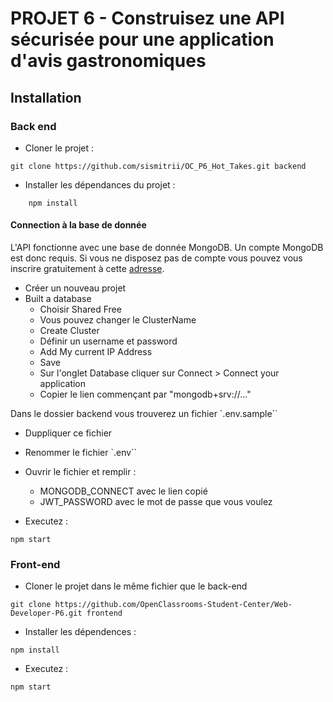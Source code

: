 # PROJET 6 - Construisez une API sécurisée pour une application d'avis gastronomiques

## Installation 
### Back end
- Cloner le projet :

```text
git clone https://github.com/sismitrii/OC_P6_Hot_Takes.git backend
```

- Installer les dépendances du projet :

```text
    npm install
````

#### Connection à la base de donnée

L'API fonctionne avec une base de donnée MongoDB. Un compte MongoDB est donc requis. Si vous ne disposez pas de compte vous pouvez vous inscrire gratuitement à cette [adresse](https://www.mongodb.com/atlas/database).

- Créer un nouveau projet
- Built a database 
    - Choisir Shared Free
    - Vous pouvez changer le ClusterName
    - Create Cluster
    - Définir un username et password
    - Add My current IP Address
    - Save
    - Sur l'onglet Database cliquer sur Connect > Connect your application
    - Copier le lien commençant par "mongodb+srv://..."

Dans le dossier backend vous trouverez un fichier `.env.sample``
- Duppliquer ce fichier
- Renommer le fichier `.env``
- Ouvrir le fichier et remplir :
    - MONGODB_CONNECT avec le lien copié
    - JWT_PASSWORD avec le mot de passe que vous voulez
    
- Executez :

```text
npm start
```


### Front-end 
- Cloner le projet dans le même fichier que le back-end

```text
git clone https://github.com/OpenClassrooms-Student-Center/Web-Developer-P6.git frontend
```

- Installer les dépendences :

```text
npm install
````

- Executez : 

```text
npm start
```

